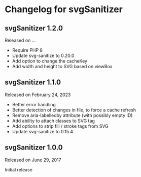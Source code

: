 # Changelog for svgSanitizer

## svgSanitizer 1.2.0
Released on ...

- Require PHP 8
- Update svg-sanitize to 0.20.0
- Add option to change the cacheKey
- Add width and height to SVG based on viewBox

## svgSanitizer 1.1.0
Released on February 24, 2023

- Better error handling
- Better detection of changes in file, to force a cache refresh
- Remove aria-labelledby attribute (with possibly empty ID)
- Add ability to attach classes to SVG tag
- Add options to strip fill / stroke tags from SVG
- Update svg-sanitize to 0.15.4

## svgSanitizer 1.0.0
Released on June 29, 2017

Initial release